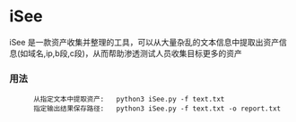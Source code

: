 # iSee
iSee 是一款资产收集并整理的工具，可以从大量杂乱的文本信息中提取出资产信息(如域名,ip,b段,c段)，从而帮助渗透测试人员收集目标更多的资产       

     
### 用法         

          从指定文本中提取资产:   python3 iSee.py -f text.txt
          指定输出结果保存路径:   python3 iSee.py -f text.txt -o report.txt
